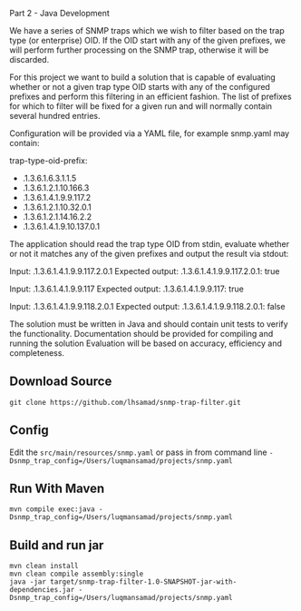 Part 2 - Java Development

We have a series of SNMP traps which we wish to filter based on the trap type
(or enterprise) OID. If the OID start with any of the given prefixes, we will
perform further processing on the SNMP trap, otherwise it will be discarded.

For this project we want to build a solution that is capable of evaluating
whether or not a given trap type OID starts with any of the configured prefixes
and perform this filtering in an efficient fashion. The list of prefixes for
which to filter will be fixed for a given run and will normally contain
several hundred entries.

Configuration will be provided via a YAML file, for example snmp.yaml
may contain:

trap-type-oid-prefix:
- .1.3.6.1.6.3.1.1.5
- .1.3.6.1.2.1.10.166.3
- .1.3.6.1.4.1.9.9.117.2
- .1.3.6.1.2.1.10.32.0.1
- .1.3.6.1.2.1.14.16.2.2
- .1.3.6.1.4.1.9.10.137.0.1

The application should read the trap type OID from stdin, evaluate whether
or not it matches any of the given prefixes and output the result via stdout:

Input: .1.3.6.1.4.1.9.9.117.2.0.1
Expected output: .1.3.6.1.4.1.9.9.117.2.0.1: true

Input: .1.3.6.1.4.1.9.9.117
Expected output: .1.3.6.1.4.1.9.9.117: true

Input: .1.3.6.1.4.1.9.9.118.2.0.1
Expected output: .1.3.6.1.4.1.9.9.118.2.0.1: false


The solution must be written in Java and should contain unit tests to verify the functionality.
Documentation should be provided for compiling and running the solution
Evaluation will be based on accuracy, efficiency and completeness.

Download Source
---------------
```git clone https://github.com/lhsamad/snmp-trap-filter.git```

Config
---------------
Edit the `src/main/resources/snmp.yaml` or pass in from command line `-Dsnmp_trap_config=/Users/luqmansamad/projects/snmp.yaml`

Run With Maven
---------------
```mvn compile exec:java -Dsnmp_trap_config=/Users/luqmansamad/projects/snmp.yaml```

Build and run jar
---------------
```
mvn clean install
mvn clean compile assembly:single
java -jar target/snmp-trap-filter-1.0-SNAPSHOT-jar-with-dependencies.jar -Dsnmp_trap_config=/Users/luqmansamad/projects/snmp.yaml
```



